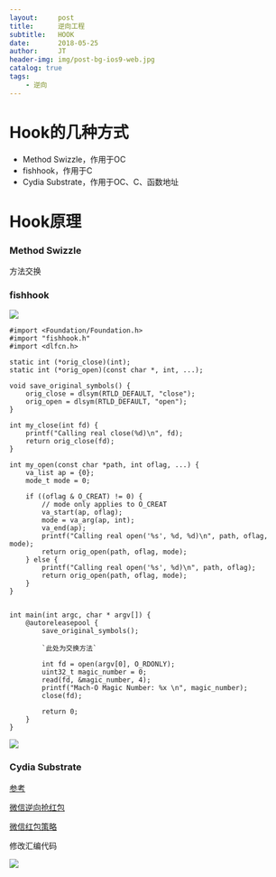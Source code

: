 ```yaml
---
layout:     post
title:      逆向工程
subtitle:   HOOK
date:       2018-05-25
author:     JT
header-img: img/post-bg-ios9-web.jpg
catalog: true
tags:
    - 逆向
---
```


# Hook的几种方式

* Method Swizzle，作用于OC
* fishhook，作用于C
* Cydia Substrate，作用于OC、C、函数地址

# Hook原理

### Method Swizzle

方法交换

### fishhook

![](https://wtj900.github.io/img/reverse/fishhook原理.png)

```
#import <Foundation/Foundation.h>
#import "fishhook.h"
#import <dlfcn.h>

static int (*orig_close)(int);
static int (*orig_open)(const char *, int, ...);

void save_original_symbols() {
    orig_close = dlsym(RTLD_DEFAULT, "close");
    orig_open = dlsym(RTLD_DEFAULT, "open");
}

int my_close(int fd) {
    printf("Calling real close(%d)\n", fd);
    return orig_close(fd);
}

int my_open(const char *path, int oflag, ...) {
    va_list ap = {0};
    mode_t mode = 0;
    
    if ((oflag & O_CREAT) != 0) {
        // mode only applies to O_CREAT
        va_start(ap, oflag);
        mode = va_arg(ap, int);
        va_end(ap);
        printf("Calling real open('%s', %d, %d)\n", path, oflag, mode);
        return orig_open(path, oflag, mode);
    } else {
        printf("Calling real open('%s', %d)\n", path, oflag);
        return orig_open(path, oflag, mode);
    }
}


int main(int argc, char * argv[]) {
    @autoreleasepool {
        save_original_symbols();
        
        `此处为交换方法`
        
        int fd = open(argv[0], O_RDONLY);
        uint32_t magic_number = 0;
        read(fd, &magic_number, 4);
        printf("Mach-O Magic Number: %x \n", magic_number);
        close(fd);
        
        return 0;
    }
}
```

![](https://wtj900.github.io/img/reverse/fishhook交换方法.png)


### Cydia Substrate

[参考](https://www.jianshu.com/p/8418ec52724c)

[微信逆向抢红包](https://www.jianshu.com/p/27135f6bf2f3)

[微信红包策略](https://www.jianshu.com/p/44851e0aff9f)

修改汇编代码

![](https://wtj900.github.io/img/reverse/Cydia_Substrate原理.png)